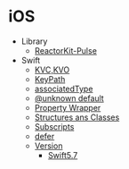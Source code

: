 # iOS
* Library
  * [ReactorKit-Pulse](./Library/ReactorKit-Pulse.md)
* Swift
    * [KVC,KVO](./Swift/KVC,KVO.md)
    * [KeyPath](./Swift/KeyPath.md)
    * [associatedType](./Swift/associatedType.md)
    * [@unknown default](./Swift/@unknown%20default.md)
    * [Property Wrapper](./Swift/Property%20Wrapper.md)
    * [Structures ans Classes](./Swift/Structures%20and%20Classes.md)
    * [Subscripts](./Swift/Subscripts.md)
    * [defer](./Swift/defer.md)
    * [Version](./Swift/Version/)
      * [Swift5.7](./Swift/Version/Swift5.7.md)
